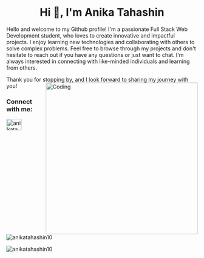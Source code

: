 <h1 align="center">Hi 👋, I'm Anika Tahashin</h1>
Hello and welcome to my Github profile! I'm a passionate Full Stack Web Development student, who loves to create innovative and impactful projects. 
I enjoy learning new technologies and collaborating with others to solve complex problems. Feel free to browse through my projects and don't hesitate to reach out if you have any questions or just want to chat. I'm always interested in connecting with like-minded individuals and learning from others.

Thank you for stopping by, and I look forward to sharing my journey with you!
<img align="right" alt="Coding" width="400" src="https://media.tenor.com/S59bPkT0pqcAAAAC/programming.gif">

<h3 align="left">Connect with me:</h3>
<p align="left">
<a href="https://linkedin.com/in/anikatahashin90" target="blank"><img align="center" src="https://raw.githubusercontent.com/rahuldkjain/github-profile-readme-generator/master/src/images/icons/Social/linked-in-alt.svg" alt="anikatahashin90" height="30" width="40" /></a>
</p>

<p><img align="center" src="https://github-readme-stats.vercel.app/api/top-langs?username=anikatahashin10&show_icons=true&locale=en&layout=compact" alt="anikatahashin10" /></p>
<p align="left"> <img src="https://komarev.com/ghpvc/?username=anikatahashin10&label=Profile%20views&color=0e75b6&style=flat" alt="anikatahashin10" /> </p>
